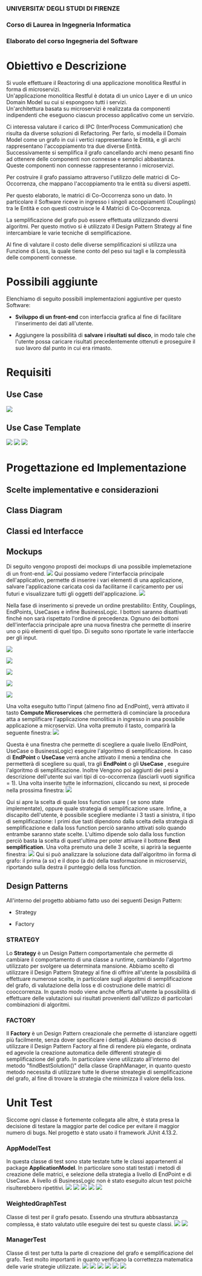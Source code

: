 ### **UNIVERSITA’ DEGLI STUDI DI FIRENZE**
### Corso di Laurea in Ingegneria Informatica
### Elaborato del corso Ingegneria del Software

# **Obiettivo e Descrizione**

Si vuole effettuare il Reactoring di una applicazione monolitica Restful in forma di microservizi.\
Un'applicazione monolitica Restful è dotata di un unico Layer e di un unico Domain Model su cui si espongono tutti i servizi.\
Un'architettura basata su microservizi è realizzata da componenti indipendenti che eseguono ciascun processo applicativo come un servizio.

Ci interessa valutare il carico di IPC (InterProcess Communication) che risulta da diverse soluzioni di Refactoring.
Per farlo, si modella il Domain Model come un grafo in cui i vertici rappresentano le Entità, e gli archi rappresentano l'accoppiamento tra due diverse Entità.\
Successivamente si semplifica il grafo cancellando archi meno pesanti fino ad ottenere delle componenti non connesse e semplici abbastanza.\
Queste componenti non connesse rappresenteranno i microservizi.

Per costruire il grafo passiamo attraverso l'utilizzo delle matrici di Co-Occorrenza, che mappano l'accoppiamento tra le entità su diversi aspetti.

Per questo elaborato, le matrici di Co-Occorrenza sono un dato. In particolare il Software riceve in ingresso i singoli accoppiamenti (Couplings) tra le Entità e con questi costruisce le 4 Matrici di Co-Occorrenza.

La semplificazione del grafo può essere effettuata utilizzando diversi algoritmi. Per questo motivo si è utilizzato il Design Pattern Strategy al fine intercambiare le varie tecniche di semplificazione.

Al fine di valutare il costo delle diverse semplificazioni si utilizza una Funzione di Loss, la quale tiene conto del peso sui tagli e la complessità delle componenti connesse.

# **Possibili aggiunte**

Elenchiamo di seguito possibili implementazioni aggiuntive per questo Software:

- **Sviluppo di un front-end** con interfaccia grafica al fine di facilitare l'inserimento dei dati all'utente.

- Aggiungere la possibilità di **salvare i risultati sul disco**, in modo tale che l'utente possa caricare risultati precedentemente ottenuti e proseguire il suo lavoro dal punto in cui era rimasto.

# **Requisiti**

## Use Case
![](doc/diagram_imgs/useCaseDiagram.png)
## Use Case Template
![](doc/diagram_imgs/UseCaseTemplate-1.jpg)
![](doc/diagram_imgs/UseCaseTemplate-2.jpg)
![](doc/diagram_imgs/UseCaseTemplate-3.jpg)
# **Progettazione ed Implementazione**

## Scelte implementative e considerazioni

## Class Diagram

## Classi ed Interfacce
## Mockups
Di seguito vengono proposti dei mockups di una possibile implemetazione di un front-end. 
![](doc/mockups_imgs/mainFrame.png)
Qui possiamo vedere l'interfaccia principale dell'applicativo, permette di inserire i vari elementi di una applicazione, salvare l'applicazione caricata così da facilitarne il caricamento per usi futuri e visualizzare tutti gli oggetti dell'applicazione. 
![](doc/mockups_imgs/visualize.png)

Nella fase di inserimento si prevede un ordine prestabilito: Entity, Couplings, EndPoints, UseCases e infine BusinessLogic. I bottoni saranno disattivati finché non sarà rispettato l'ordine di precedenza. Ognuno dei bottoni dell'interfaccia principale apre una nuova finestra che permette di inserire uno o più elementi di quel tipo. Di seguito sono riportate le varie interfaccie per gli input.

![](doc/mockups_imgs/InputEntity.png)

![](doc/mockups_imgs/inputCoupling.png)

![](doc/mockups_imgs/InputEndPoint.png)

![](doc/mockups_imgs/inputUseCase.png)

![](doc/mockups_imgs/InputBusinessLogic.png)

Una volta eseguito tutto l'input (almeno fino ad EndPoint), verrà attivato il tasto **Compute Microservices** che permetterà di cominciare la procedura atta a semplificare l'applicazione monolitica in ingresso in una possibile applicazione a microservizi. Una volta premuto il tasto, comparirà la seguente finestra:
![](doc/mockups_imgs/selectLevel.png)

Questa è una finestra che permette di scegliere a quale livello (EndPoint, UseCase o BusinessLogic) eseguire l'algoritmo di semplificazione. In caso di **EndPoint** o **UseCase** verrà anche attivato il menù a tendina che permetterà di scegliere su quali, tra gli **EndPoint** o gli **UseCase** , eseguire l'algoritmo di semplificazione. Inoltre Vengono poi aggiunti dei pesi a descrizione dell'utente sui vari tipi di co-occorrenza (lasciarli vuoti significa = 1). 
Una volta inserite tutte le informazioni, cliccando su next, si procede nella prossima finestra:
![](doc/mockups_imgs/computeMicroservices.png)

Qui si apre la scelta di quale loss function usare ( se sono state implementate), oppure quale strategia di semplificazione usare. Infine, a discapito dell'utente, è possibile scegliere mediante i 3 tasti a sinistra, il tipo di semplificazione: I primi due tasti dipendono dalla scelta della strategia di semplificazione e dalla loss function perciò saranno attivati solo quando entrambe saranno state scelte. L'ultimo dipende solo dalla loss function perciò basta la scelta di quest'ultima per poter attivare il bottone **Best semplification**. 
Una volta premuto una delle 3 scelte, si aprirà la seguente finestra:
![](doc/mockups_imgs/microservices.png)
Qui si può analizzare la soluzione data dall'algoritmo iin forma di grafo: il prima (a sx) e il dopo (a dx) della trasformazione in microservizi, riportando sulla destra il punteggio della loss function. 


###
## Design Patterns

All'interno del progetto abbiamo fatto uso dei seguenti Design Pattern:

- Strategy

- Factory

### STRATEGY

Lo **Strategy** è un Design Pattern comportamentale che permette di cambiare il comportamento di una classe a runtime, cambiando l'algortmo utilizzato per svolgere ua determinata mansione.
Abbiamo scelto di utilizzare il Design Pattern Strategy al fine di offrire all'utente la possibilità di effettuare numerose scelte, in particolare sugli algoritmi di semplificazione del grafo, di valutazione della loss e di costruzione delle matrici di cooccorrenza.
In questo modo viene anche offerta all'utente la possibilità di effettuare delle valutazioni sui risultati provenienti dall'utilizzo di particolari combinazioni di algoritmi.


### FACTORY

Il **Factory** è un Design Pattern creazionale che permette di istanziare oggetti più facilmente, senza dover specificare i dettagli.
Abbiamo deciso di utilizzare il Design Pattern Factory al fine di rendere più elegante, ordinata ed agevole la creazione automatica delle differenti strategie di semplificazione del grafo. In particolare viene utilizzato all'interno del metodo "findBestSolution()" della classe GraphManager, in quanto questo metodo necessita di utilizzare tutte le diverse streategie di semplificazione del grafo, al fine di trovare la strategia che minimizza il valore della loss.
    
# **Unit Test**
Siccome ogni classe è fortemente collegata alle altre, è stata presa la decisione di testare la maggior parte del codice per evitare il maggior numero di bugs. Nel progetto è stato usato il framework JUnit 4.13.2.
### **AppModelTest**
In questa classe di test sono state testate tutte le classi appartenenti al package **ApplicationModel**. In particolare sono stati testati i metodi di creazione delle matrici, e selezione della strategia a livello di EndPoint e di UseCase. A livello di BusinessLogic non è stato eseguito alcun test poichè risulterebbero ripetitivi.
![](doc/test_img/appmodelTest_1.png)
![](doc/test_img/appmodelTest_2.png)
![](doc/test_img/appmodelTest_3.png)
![](doc/test_img/appmodelTest_4.png)
![](doc/test_img/appmodelTest_5.png)

### **WeightedGraphTest**
Classe di test per il grafo pesato. Essendo una struttura abbsastanza complessa, è stato valutato utile eseguire dei test su queste classi.
![](doc/test_img/weightedGraphTest_1.png)
![](doc/test_img/weightedGraphTest_2.png)

### **ManagerTest**
Classe di test per tutta la parte di creazione del grafo e semplificazione del grafo. Test molto importanti in quanto verificano la correttezza matematica delle varie strategie utilizzate.
![](doc/test_img/managerTest_1.png)
![](doc/test_img/managerTest_2.png)
![](doc/test_img/managerTest_3.png)
![](doc/test_img/managerTest_4.png)
![](doc/test_img/managerTest_5.png)
![](doc/test_img/managerTest_6.png)
